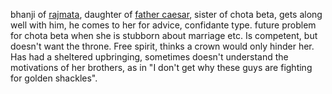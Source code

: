 bhanji of [rajmata](Rajmata), daughter of [father caesar](Father%20Caesar.md), sister of chota beta, gets along well with him, he comes to her for advice, confidante type. future problem for chota beta when she is stubborn about marriage etc. 
Is competent, but doesn't want the throne. Free spirit, thinks a crown would only hinder her. Has had a sheltered upbringing, sometimes doesn't understand the motivations of her brothers, as in "I don't get why these guys are fighting for golden shackles".